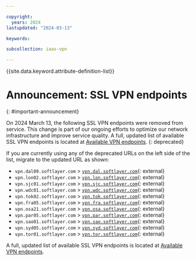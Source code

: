 ```yaml
---

copyright:
  years: 2024
lastupdated: "2024-03-13"

keywords:

subcollection: iaas-vpn

---
```


{{site.data.keyword.attribute-definition-list}}

# Announcement: SSL VPN endpoints
{: #important-announcement}

On 2024 March 13, the following SSL VPN endpoints were removed from service. This change is part of our ongoing efforts to optimize our network infrastructure and improve service quality. A full, updated list of available SSL VPN endpoints is located at [Available VPN endpoints](/docs/iaas-vpn?topic=iaas-vpn-available-vpn-endpoints).
{: deprecated}

If you are currently using any of the deprecated URLs on the left side of the list, migrate to the updated URL as shown:

* `vpn.dal09.softlayer.com` > [`vpn.dal.softlayer.com`](https://vpn.dal.softlayer.com/){: external}
* `vpn.lon02.softlayer.com` > [`vpn.lon.softlayer.com`](https://vpn.lon.softlayer.com/){: external}
* `vpn.sjc01.softlayer.com` > [`vpn.sjc.softlayer.com`](https://vpn.sjc.softlayer.com/){: external}
* `vpn.wdc01.softlayer.com` > [`vpn.wdc.softlayer.com`](https://vpn.wdc.softlayer.com/){: external}
* `vpn.tok02.softlayer.com` > [`vpn.tok.softlayer.com`](https://vpn.tok.softlayer.com/){: external}
* `vpn.fra05.softlayer.com` > [`vpn.fra.softlayer.com`](https://vpn.fra.softlayer.com/){: external}
* `vpn.osa21.softlayer.com` > [`vpn.osa.softlayer.com`](https://vpn.osa.softlayer.com/){: external}
* `vpn.par05.softlayer.com` > [`vpn.par.softlayer.com`](https://vpn.par.softlayer.com/){: external}
* `vpn.sao01.softlayer.com` > [`vpn.sao.softlayer.com`](https://vpn.sao.softlayer.com/){: external}
* `vpn.syd05.softlayer.com` > [`vpn.syd.softlayer.com`](https://vpn.syd.softlayer.com/){: external}
* `vpn.tor01.softlayer.com` > [`vpn.tor.softlayer.com`](https://vpn.tor.softlayer.com/){: external}

A full, updated list of available SSL VPN endpoints is located at [Available VPN endpoints](/docs/iaas-vpn?topic=iaas-vpn-available-vpn-endpoints).
